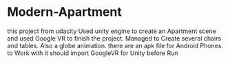 # Modern-Apartment
this project from udacity 
    Used unity engine to create an Apartment scene and used Google VR to finish the project.
    Managed to Create several chairs and tables. Also a globe animation.
    there are an apk file for Android Phones.
    to Work with it should import GoogleVR for Unity before Run
